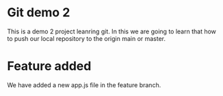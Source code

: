 # Git demo 2
This is a demo 2 project leanring git. In this we are going to learn that how to push our local repository to the origin main or master.

# Feature added
We have added a new app.js file in the feature branch.